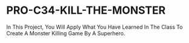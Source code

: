 # PRO-C34-KILL-THE-MONSTER
In This Project, You Will Apply What You Have Learned In The Class To Create A Monster Killing Game By A Superhero.
